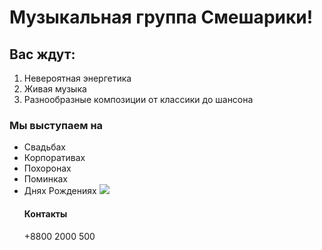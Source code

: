 # Музыкальная группа Смешарики!
## Вас ждут:
1) Невероятная энергетика
2) Живая музыка
3) Разнообразные композиции от классики до шансона
### Мы выступаем на
- Свадьбах
- Корпоративах
- Похоронах
- Поминках
- Днях Рождениях
  ![](https://opis-cdn.tinkoffjournal.ru/mercury/new-smeshariki-review-in.bcipbag1xrvz..jpg?preset=image_760w_2x)
  #### Контакты 
  +8800 2000 500